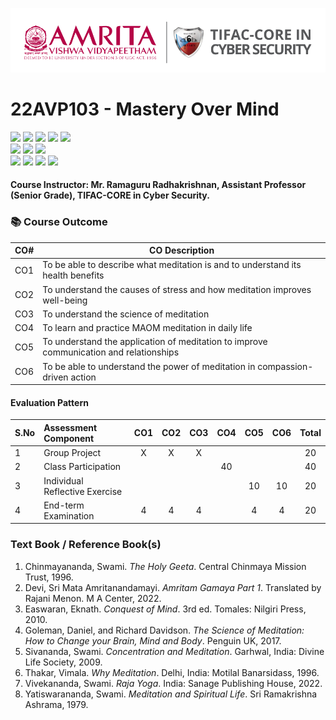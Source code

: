 <p align="center">
    <img src="https://github.com/Amrita-TIFAC-Cyber-Blockchain/.github/blob/main/profile/img/AVV_CYS_Logo.png" alt ="Amrita TIFAC" width="700" />
</p>

# 22AVP103 - Mastery Over Mind
![](https://img.shields.io/badge/Batch-25UCYS-lightgreen) ![](https://img.shields.io/badge/UG-blue) ![](https://img.shields.io/badge/Batch-25PCYS-lightgreen) ![](https://img.shields.io/badge/PG-blue) ![](https://img.shields.io/badge/Subject-MAOM-blue) <br/>
![](https://img.shields.io/badge/Lecture-1-orange) ![](https://img.shields.io/badge/Practical-2-orange)  ![](https://img.shields.io/badge/Credits-2-orange) <br/>
![](https://img.shields.io/badge/Students-TBD-blue) ![](https://img.shields.io/badge/Course_Outcome_Attainment-TBD-blue) ![](https://img.shields.io/badge/Average_Marks-TBD-blue) ![](https://img.shields.io/badge/Course_Feedback-TBD-blue) 

#### Course Instructor:  Mr. Ramaguru Radhakrishnan, Assistant Professor (Senior Grade), TIFAC-CORE in Cyber Security.

### :books: Course Outcome

| CO#     | CO Description                                                                 |
|---------|---------------------------------------------------------------------------------------------|
| CO1     | To be able to describe what meditation is and to understand its health benefits            |
| CO2     | To understand the causes of stress and how meditation improves well-being                  |
| CO3     | To understand the science of meditation                                                     |
| CO4     | To learn and practice MAOM meditation in daily life                                         |
| CO5     | To understand the application of meditation to improve communication and relationships      |
| CO6     | To be able to understand the power of meditation in compassion-driven action                |

#### Evaluation Pattern

| S.No | Assessment Component             | CO1 | CO2 | CO3 | CO4 | CO5 | CO6 | Total |
|------|:---------------------------------|:---:|:---:|:---:|:---:|:---:|:---:|:-----:|
| 1    | Group Project                    | X   | X   |  X  |     |     |     | 20    |
| 2    | Class Participation              |     |     |     | 40  |     |     | 40    |
| 3    | Individual Reflective Exercise   |     |     |     |     |  10 | 10  | 20    |
| 4    | End-term Examination             | 4   | 4   | 4   |     | 4   |  4  | 20    |

### Text Book / Reference Book(s)

1. Chinmayananda, Swami. *The Holy Geeta*. Central Chinmaya Mission Trust, 1996.  
2. Devi, Sri Mata Amritanandamayi. *Amritam Gamaya Part 1*. Translated by Rajani Menon. M A Center, 2022.  
3. Easwaran, Eknath. *Conquest of Mind*. 3rd ed. Tomales: Nilgiri Press, 2010.  
4. Goleman, Daniel, and Richard Davidson. *The Science of Meditation: How to Change your Brain, Mind and Body*. Penguin UK, 2017.  
5. Sivananda, Swami. *Concentration and Meditation*. Garhwal, India: Divine Life Society, 2009.  
6. Thakar, Vimala. *Why Meditation*. Delhi, India: Motilal Banarsidass, 1996.  
7. Vivekananda, Swami. *Raja Yoga*. India: Sanage Publishing House, 2022.  
8. Yatiswarananda, Swami. *Meditation and Spiritual Life*. Sri Ramakrishna Ashrama, 1979.  
